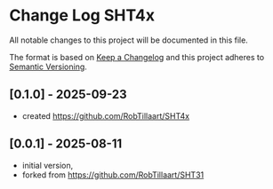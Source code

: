 # Change Log SHT4x

All notable changes to this project will be documented in this file.

The format is based on [Keep a Changelog](http://keepachangelog.com/)
and this project adheres to [Semantic Versioning](http://semver.org/).


## [0.1.0] - 2025-09-23
- created https://github.com/RobTillaart/SHT4x

## [0.0.1] - 2025-08-11
- initial version, 
- forked from https://github.com/RobTillaart/SHT31


